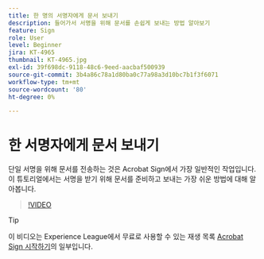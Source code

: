 ```yaml
---
title: 한 명의 서명자에게 문서 보내기
description: 들어가서 서명을 위해 문서를 손쉽게 보내는 방법 알아보기
feature: Sign
role: User
level: Beginner
jira: KT-4965
thumbnail: KT-4965.jpg
exl-id: 39f698dc-9118-48c6-9eed-aacbaf500939
source-git-commit: 3b4a86c78a1d80ba0c77a98a3d10bc7b1f3f6071
workflow-type: tm+mt
source-wordcount: '80'
ht-degree: 0%

---
```


# 한 서명자에게 문서 보내기

단일 서명을 위해 문서를 전송하는 것은 Acrobat Sign에서 가장 일반적인 작업입니다. 이 튜토리얼에서는 서명을 받기 위해 문서를 준비하고 보내는 가장 쉬운 방법에 대해 알아봅니다.

>[!VIDEO](https://video.tv.adobe.com/v/3425272?quality=12&learn=on&hidetitle=true&captions=kor)

>[!TIP]
>
>이 비디오는 Experience League에서 무료로 사용할 수 있는 재생 목록 [Acrobat Sign 시작하기](https://experienceleague.adobe.com/ko/playlists/acrobat-sign-get-started-business-users)의 일부입니다.
